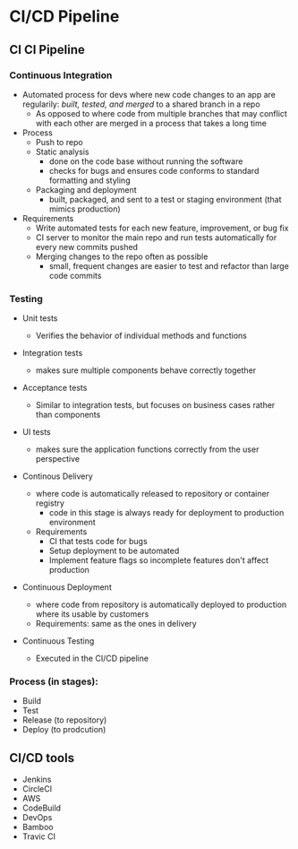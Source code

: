 # CI/CD Pipeline

## CI CI Pipeline

### Continuous Integration
  * Automated process for devs where new code changes to an app are regularily: *built, tested, and merged* to a shared branch in a repo
    * As opposed to where code from multiple branches that may conflict with each other are merged in a process that takes a long time
  * Process
    * Push to repo
    * Static analysis 
      * done on the code base without running the software
      * checks for bugs and ensures code conforms to standard formatting and styling
    * Packaging and deployment
      * built, packaged, and sent to a test or staging environment (that mimics production)
  * Requirements
    * Write automated tests for each new feature, improvement, or bug fix
    * CI server to monitor the main repo and run tests automatically for every new commits pushed
    * Merging changes to the repo often as possible
      * small, frequent changes are easier to test and refactor than large code commits

### Testing
  * Unit tests
    * Verifies the behavior of individual methods and functions
  * Integration tests
    * makes sure multiple components behave correctly together
  * Acceptance tests
    * Similar to integration tests, but focuses on business cases rather than components
  * UI tests
    * makes sure the application functions correctly from the user perspective

* Continous Delivery
  * where code is automatically released to repository or container registry
    * code in this stage is always ready for deployment to production environment
  * Requirements
    * CI that tests code for bugs
    * Setup deployment to be automated
    * Implement feature flags so incomplete features don't affect production

* Continuous Deployment
  * where code from repository is automatically deployed to production where its usable by customers
  * Requirements: same as the ones in delivery

* Continuous Testing
  * Executed in the CI/CD pipeline

### Process (in stages):
* Build
* Test
* Release (to repository)
* Deploy (to prodcution)

## CI/CD tools
* Jenkins
* CircleCI
* AWS
* CodeBuild
* DevOps
* Bamboo
* Travic CI

